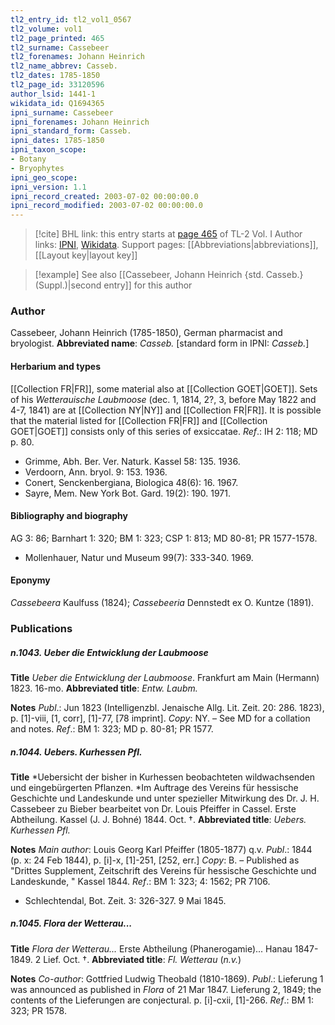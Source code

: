 ```yaml
---
tl2_entry_id: tl2_vol1_0567
tl2_volume: vol1
tl2_page_printed: 465
tl2_surname: Cassebeer
tl2_forenames: Johann Heinrich
tl2_name_abbrev: Casseb.
tl2_dates: 1785-1850
tl2_page_id: 33120596
author_lsid: 1441-1
wikidata_id: Q1694365
ipni_surname: Cassebeer
ipni_forenames: Johann Heinrich
ipni_standard_form: Casseb.
ipni_dates: 1785-1850
ipni_taxon_scope: 
- Botany
- Bryophytes
ipni_geo_scope: 
ipni_version: 1.1
ipni_record_created: 2003-07-02 00:00:00.0
ipni_record_modified: 2003-07-02 00:00:00.0
---
```


> [!cite] BHL link: this entry starts at [page 465](https://www.biodiversitylibrary.org/page/33120596) of TL-2 Vol. I
> Author links: [IPNI](https://www.ipni.org/a/1441-1), [Wikidata](https://www.wikidata.org/wiki/Q1694365). Support pages: [[Abbreviations|abbreviations]], [[Layout key|layout key]]

> [!example] See also [[Cassebeer, Johann Heinrich {std. Casseb.} (Suppl.)|second entry]] for this author

### Author

Cassebeer, Johann Heinrich (1785-1850), German pharmacist and bryologist. 
**Abbreviated name**: *Casseb.* \[standard form in IPNI: *Casseb.*\]

#### Herbarium and types

[[Collection FR|FR]], some material also at [[Collection GOET|GOET]]. Sets of his *Wetterauische Laubmoose* (dec. 1, 1814, 2?, 3, before May 1822 and 4-7, 1841) are at [[Collection NY|NY]] and [[Collection FR|FR]]. It is possible that the material listed for [[Collection FR|FR]] and [[Collection GOET|GOET]] consists only of this series of exsiccatae.
*Ref*.: IH 2: 118; MD p. 80.
- Grimme, Abh. Ber. Ver. Naturk. Kassel 58: 135. 1936.
- Verdoorn, Ann. bryol. 9: 153. 1936.
- Conert, Senckenbergiana, Biologica 48(6): 16. 1967.
- Sayre, Mem. New York Bot. Gard. 19(2): 190. 1971.

#### Bibliography and biography

AG 3: 86; Barnhart 1: 320; BM 1: 323; CSP 1: 813; MD 80-81; PR 1577-1578.
- Mollenhauer, Natur und Museum 99(7): 333-340. 1969.

#### Eponymy

*Cassebeera* Kaulfuss (1824); *Cassebeeria* Dennstedt ex O. Kuntze (1891).

### Publications

##### n.1043. Ueber die Entwicklung der Laubmoose

**Title**
*Ueber die Entwicklung der Laubmoose*. Frankfurt am Main (Hermann) 1823. 16-mo.
**Abbreviated title**: *Entw. Laubm.*

**Notes**
*Publ*.: Jun 1823 (Intelligenzbl. Jenaische Allg. Lit. Zeit. 20: 286. 1823), p. \[1\]-viii, \[1, corr\], \[1\]-77, \[78 imprint\]. *Copy*: NY. – See MD for a collation and notes.
*Ref*.: BM 1: 323; MD p. 80-81; PR 1577.

##### n.1044. Uebers. Kurhessen Pfl.

**Title**
*Uebersicht der bisher in Kurhessen beobachteten wildwachsenden und eingebürgerten Pflanzen. *Im Auftrage des Vereins für hessische Geschichte und Landeskunde und unter spezieller Mitwirkung des Dr. J. H. Cassebeer zu Bieber bearbeitet von Dr. Louis Pfeiffer in Cassel. Erste Abtheilung. Kassel (J. J. Bohné) 1844. Oct. †.
**Abbreviated title**: *Uebers. Kurhessen Pfl.*

**Notes**
*Main author*: Louis Georg Karl Pfeiffer (1805-1877) q.v.
*Publ*.: 1844 (p. x: 24 Feb 1844), p. \[i\]-x, \[1\]-251, \[252, err.\] *Copy*: B. – Published as "Drittes Supplement, Zeitschrift des Vereins für hessische Geschichte und Landeskunde, " Kassel 1844.
*Ref*.: BM 1: 323; 4: 1562; PR 7106.
- Schlechtendal, Bot. Zeit. 3: 326-327. 9 Mai 1845.

##### n.1045. Flora der Wetterau...

**Title**
*Flora der Wetterau...* Erste Abtheilung (Phanerogamie)... Hanau 1847-1849. 2 Lief. Oct. †.
**Abbreviated title**: *Fl. Wetterau* (*n.v.*)

**Notes**
*Co-author*: Gottfried Ludwig Theobald (1810-1869).
*Publ*.: Lieferung 1 was announced as published in *Flora* of 21 Mar 1847. Lieferung 2, 1849; the contents of the Lieferungen are conjectural. p. \[i\]-cxii, \[1\]-266.
*Ref*.: BM 1: 323; PR 1578.

